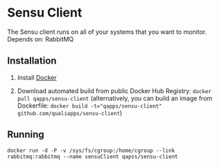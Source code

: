 Sensu Client
==============
The Sensu client runs on all of your systems that you want to monitor.
Depends on: RabbitMQ

Installation
--------------

1. Install [Docker](https://www.docker.com)

2. Download automated build from public Docker Hub Registry: `docker pull qapps/sensu-client`
(alternatively, you can build an image from Dockerfile: `docker build -t="qapps/sensu-client" github.com/qualiapps/sensu-client`)

Running
-----------------

`docker run -d -P -v /sys/fs/cgroup:/home/cgroup --link rabbitmq:rabbitmq --name sensuClient qapss/sensu-client`